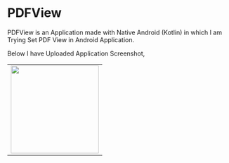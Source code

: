# PDFView

PDFView is an Application made with Native Android (Kotlin) in which I am Trying Set PDF View in Android Application.

Below I have Uploaded Application Screenshot,

<table>
<tr>
<td ><img src="https://github.com/chirag1807/PDFView/assets/94277910/08571dd5-fe8c-425b-8d11-9bdbe3870857.png" width="200" max-width="100%"></td>
</tr>
</table>
